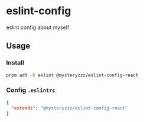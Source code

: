 # eslint-config

eslint config about myself

## Usage

### Install

```bash
pnpm add -D eslint @mysteryzzz/eslint-config-react
```


### Config `.eslintrc`

```json
{
  "extends": "@mysteryzzz/eslint-config-react"
}
```

